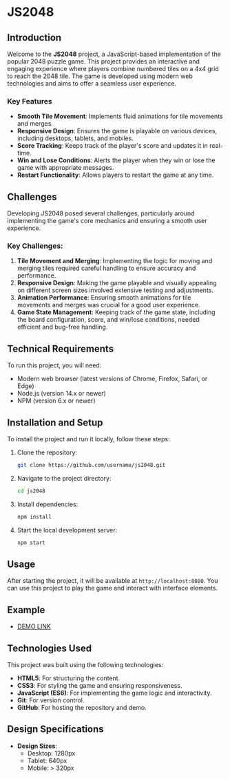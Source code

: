 # JS2048

## Introduction

Welcome to the **JS2048** project, a JavaScript-based implementation of the popular 2048 puzzle game. This project provides an interactive and engaging experience where players combine numbered tiles on a 4x4 grid to reach the 2048 tile. The game is developed using modern web technologies and aims to offer a seamless user experience.

### Key Features

- **Smooth Tile Movement**: Implements fluid animations for tile movements and merges.
- **Responsive Design**: Ensures the game is playable on various devices, including desktops, tablets, and mobiles.
- **Score Tracking**: Keeps track of the player's score and updates it in real-time.
- **Win and Lose Conditions**: Alerts the player when they win or lose the game with appropriate messages.
- **Restart Functionality**: Allows players to restart the game at any time.

## Challenges

Developing JS2048 posed several challenges, particularly around implementing the game's core mechanics and ensuring a smooth user experience.

### Key Challenges:

1. **Tile Movement and Merging**: Implementing the logic for moving and merging tiles required careful handling to ensure accuracy and performance.
2. **Responsive Design**: Making the game playable and visually appealing on different screen sizes involved extensive testing and adjustments.
3. **Animation Performance**: Ensuring smooth animations for tile movements and merges was crucial for a good user experience.
4. **Game State Management**: Keeping track of the game state, including the board configuration, score, and win/lose conditions, needed efficient and bug-free handling.

## Technical Requirements

To run this project, you will need:

- Modern web browser (latest versions of Chrome, Firefox, Safari, or Edge)
- Node.js (version 14.x or newer)
- NPM (version 6.x or newer)

## Installation and Setup

To install the project and run it locally, follow these steps:

1. Clone the repository:
    ```bash
    git clone https://github.com/username/js2048.git
    ```

2. Navigate to the project directory:
    ```bash
    cd js2048
    ```

3. Install dependencies:
    ```bash
    npm install
    ```

4. Start the local development server:
    ```bash
    npm start
    ```

## Usage

After starting the project, it will be available at `http://localhost:8080`. You can use this project to play the game and interact with interface elements.

## Example

- [DEMO LINK](https://bodyarespect.github.io/js2048/)

## Technologies Used

This project was built using the following technologies:

- **HTML5**: For structuring the content.
- **CSS3**: For styling the game and ensuring responsiveness.
- **JavaScript (ES6)**: For implementing the game logic and interactivity.
- **Git**: For version control.
- **GitHub**: For hosting the repository and demo.

## Design Specifications

- **Design Sizes**:
  - Desktop: 1280px
  - Tablet: 640px
  - Mobile: > 320px
